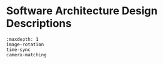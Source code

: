 # Software Architecture Design Descriptions

```{toctree}
:maxdepth: 1
image-rotation
time-sync
camera-matching
```

